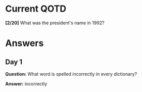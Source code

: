 # Current QOTD
**[2/20]** What was the president's name in 1992?
# Answers
## Day 1
**Question:** What word is spelled incorrectly in every dictionary?

**Answer:** incorrectly

